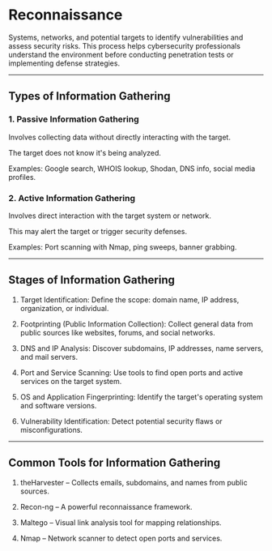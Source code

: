 # Reconnaissance

Systems, networks, and potential targets to identify vulnerabilities and assess security risks. This process helps cybersecurity professionals understand the environment before conducting penetration tests or implementing defense strategies.

---

## Types of Information Gathering

### 1. Passive Information Gathering

Involves collecting data without directly interacting with the target.

The target does not know it's being analyzed.

Examples: Google search, WHOIS lookup, Shodan, DNS info, social media profiles.

### 2. Active Information Gathering

Involves direct interaction with the target system or network.

This may alert the target or trigger security defenses.

Examples: Port scanning with Nmap, ping sweeps, banner grabbing.

---

## Stages of Information Gathering

1. Target Identification: Define the scope: domain name, IP address, organization, or individual.

2. Footprinting (Public Information Collection): Collect general data from public sources like websites, forums, and social networks.

3. DNS and IP Analysis: Discover subdomains, IP addresses, name servers, and mail servers.

4. Port and Service Scanning: Use tools to find open ports and active services on the target system.

5. OS and Application Fingerprinting: Identify the target's operating system and software versions.

6. Vulnerability Identification: Detect potential security flaws or misconfigurations.

---

## Common Tools for Information Gathering

1. theHarvester – Collects emails, subdomains, and names from public sources.

2. Recon-ng – A powerful reconnaissance framework.

3. Maltego – Visual link analysis tool for mapping relationships.

4. Nmap – Network scanner to detect open ports and services.









